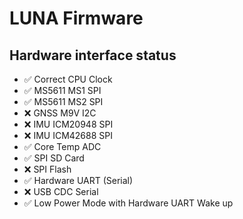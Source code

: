 # LUNA Firmware

## Hardware interface status

- ✅ Correct CPU Clock
- ✅ MS5611 MS1 SPI
- ✅ MS5611 MS2 SPI
- ❌ GNSS M9V I2C
- ❌ IMU ICM20948 SPI
- ❌ IMU ICM42688 SPI
- ✅ Core Temp ADC
- ✅ SPI SD Card
- ❌ SPI Flash
- ✅ Hardware UART (Serial)
- ❌ USB CDC Serial
- ✅ Low Power Mode with Hardware UART Wake up